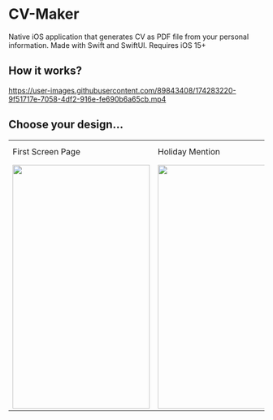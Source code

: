 # CV-Maker
Native iOS application that generates CV as PDF file from your personal information. Made with Swift and SwiftUI. Requires iOS 15+

## How it works?
https://user-images.githubusercontent.com/89843408/174283220-9f51717e-7058-4df2-916e-fe690b6a65cb.mp4

## Choose your design...

<table>
  <tr>
    <td>First Screen Page</td>
     <td>Holiday Mention</td>
     <td>Present day in purple and selected day in pink</td>
  </tr>
  <tr>
    <td><img src="screenshots/Screenshot_1582745092.png" width=270 height=480></td>
    <td><img src="screenshots/Screenshot_1582745125.png" width=270 height=480></td>
    <td><img src="screenshots/Screenshot_1582745139.png" width=270 height=480></td>
  </tr>
 </table>
